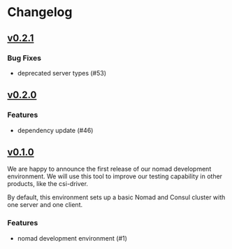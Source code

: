# Changelog

## [v0.2.1](https://github.com/hetznercloud/nomad-dev-env/releases/tag/v0.2.1)

### Bug Fixes

- deprecated server types (#53)

## [v0.2.0](https://github.com/hetznercloud/nomad-dev-env/releases/tag/v0.2.0)

### Features

- dependency update (#46)

## [v0.1.0](https://github.com/hetznercloud/nomad-dev-env/releases/tag/v0.1.0)

We are happy to announce the first release of our nomad development environment. We will use this tool to improve our testing capability in other products, like the csi-driver.

By default, this environment sets up a basic Nomad and Consul cluster with one server and one client.

### Features

- nomad development environment (#1)
